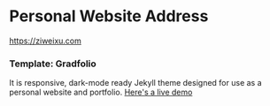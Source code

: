 # Personal Website Address
https://ziweixu.com



### Template: Gradfolio
It is responsive, dark-mode ready Jekyll theme designed for use as a personal website and portfolio. [Here's a live demo](https://jitinnair1.github.io/gradfolio/)

